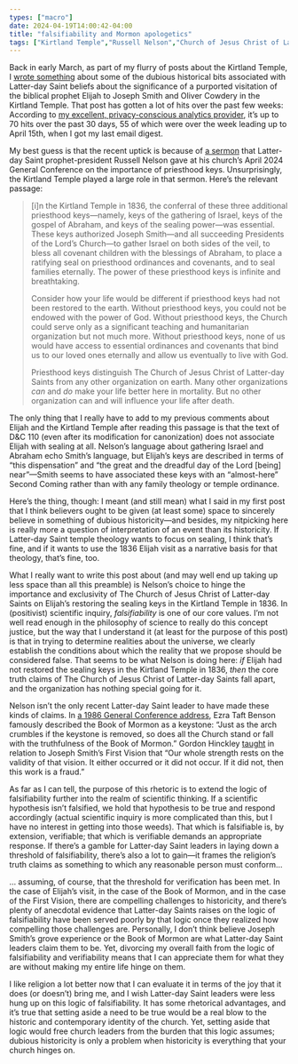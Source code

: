 ```yaml
---
types: ["macro"]
date: 2024-04-19T14:00:42-04:00
title: "falsifiability and Mormon apologetics"
tags: ["Kirtland Temple","Russell Nelson","Church of Jesus Christ of Latter-day Saints","exclusivity","falsifiability","Salt Lake Tribune","Bloggernacle","Ezra Taft Benson","Gordon Hinckley"]
---
```


Back in early March, as part of my flurry of posts about the Kirtland Temple, I [wrote something](https://spencergreenhalgh.com/communities/elijah-and-the-kirtland-temple/) about some of the dubious historical bits associated with Latter-day Saint beliefs about the significance of a purported visitation of the biblical prophet Elijah to Joseph Smith and Oliver Cowdery in the Kirtland Temple. That post has gotten a lot of hits over the past few weeks: According to [my excellent, privacy-conscious analytics provider](https://tinylytics.app), it’s up to 70 hits over the past 30 days, 55 of which were over the week leading up to April 15th, when I got my last email digest. 

My best guess is that the recent uptick is because of [a sermon](https://www.churchofjesuschrist.org/study/general-conference/2024/04/57nelson?lang=eng) that Latter-day Saint prophet-president Russell Nelson gave at his church’s April 2024 General Conference on the importance of priesthood keys. Unsurprisingly, the Kirtland Temple played a large role in that sermon. Here’s the relevant passage: 

> [i]n the Kirtland Temple in 1836, the conferral of these three additional priesthood keys—namely, keys of the gathering of Israel, keys of the gospel of Abraham, and keys of the sealing power—was essential. These keys authorized Joseph Smith—and all succeeding Presidents of the Lord’s Church—to gather Israel on both sides of the veil, to bless all covenant children with the blessings of Abraham, to place a ratifying seal on priesthood ordinances and covenants, and to seal families eternally. The power of these priesthood keys is infinite and breathtaking.
>
> Consider how your life would be different if priesthood keys had not been restored to the earth. Without priesthood keys, you could not be endowed with the power of God. Without priesthood keys, the Church could serve only as a significant teaching and humanitarian organization but not much more. Without priesthood keys, none of us would have access to essential ordinances and covenants that bind us to our loved ones eternally and allow us eventually to live with God.
>
> Priesthood keys distinguish The Church of Jesus Christ of Latter-day Saints from any other organization on earth. Many other organizations *can* and *do* make your life better here in mortality. But no other organization can and will influence your life after death.

The only thing that I really have to add to my previous comments about Elijah and the Kirtland Temple after reading this passage is that the text of D&C 110 (even after its modification for canonization) does not associate Elijah with sealing at all. Nelson’s language about gathering Israel and Abraham echo Smith’s language, but Elijah’s keys are described in terms of “this dispensation” and “the great and the dreadful day of the Lord [being] near”—Smith seems to have associated these keys with an “almost-here” Second Coming rather than with any family theology or temple ordinance.

Here’s the thing, though: I meant (and still mean) what I said in my first post that I think believers ought to be given (at least some) space to sincerely believe in something of dubious historicity—and besides, my nitpicking here is really more a question of interpretation of an event than its historicity. If Latter-day Saint temple theology wants to focus on sealing, I think that’s fine, and if it wants to use the 1836 Elijah visit as a narrative basis for that theology, that’s fine, too.

What I really want to write this post about (and may well end up taking up less space than all this preamble) is Nelson’s choice to hinge the importance and exclusivity of The Church of Jesus Christ of Latter-day Saints on Elijah’s restoring the sealing keys in the Kirtland Temple in 1836. In (positivist) scientific inquiry, *falsifiability* is one of our core values. I’m not well read enough in the philosophy of science to really do this concept justice, but the way that I understand it (at least for the purpose of this post) is that in trying to determine realities about the universe, we clearly establish the conditions about which the reality that we propose should be considered false. That seems to be what Nelson is doing here: *if* Elijah had not restored the sealing keys in the Kirtland Temple in 1836, *then* the core truth claims of The Church of Jesus Christ of Latter-day Saints fall apart, and the organization has nothing special going for it.

Nelson isn’t the only recent Latter-day Saint leader to have made these kinds of claims. In [a 1986 General Conference address](https://www.churchofjesuschrist.org/study/general-conference/1986/10/the-book-of-mormon-keystone-of-our-religion?lang=eng), Ezra Taft Benson famously described the Book of Mormon as a keystone: “Just as the arch crumbles if the keystone is removed, so does all the Church stand or fall with the truthfulness of the Book of Mormon.” Gordon Hinckley [taught](https://www.churchofjesuschrist.org/study/general-conference/2002/10/the-marvelous-foundation-of-our-faith?lang=eng) in relation to Joseph Smith’s First Vision that “Our whole strength rests on the validity of that vision. It either occurred or it did not occur. If it did not, then this work is a fraud.”

As far as I can tell, the purpose of this rhetoric is to extend the logic of falsifiability further into the realm of scientific thinking. If a scientific hypothesis isn’t falsified, we hold that hypothesis to be true and respond accordingly (actual scientific inquiry is more complicated than this, but I have no interest in getting into those weeds). That which is falsifiable is, by extension, verifiable; that which is verifiable demands an appropriate response. If there’s a gamble for Latter-day Saint leaders in laying down a threshold of falsifiability, there’s also a lot to gain—it frames the religion’s truth claims as something to which any reasonable person must conform…

… assuming, of course, that the threshold for verification has been met. In the case of Elijah’s visit, in the case of the Book of Mormon, and in the case of the First Vision, there are compelling challenges to historicity, and there’s plenty of anecdotal evidence that Latter-day Saints raises on the logic of falsifiability have been served poorly by that logic once they realized how compelling those challenges are. Personally, I don’t think believe Joseph Smith’s grove experience or the Book of Mormon are what Latter-day Saint leaders claim them to be. Yet, divorcing my overall faith from the logic of falsifiability and verifiability means that I can appreciate them for what they are without making my entire life hinge on them.

I like religion a lot better now that I can evaluate it in terms of the joy that it does (or doesn’t) bring me, and I wish Latter-day Saint leaders were less hung up on this logic of falsifiability. It has some rhetorical advantages, and it’s true that setting aside a need to be true would be a real blow to the historic and contemporary identity of the church. Yet, setting aside that logic would free church leaders from the burden that this logic assumes; dubious historicity is only a problem when historicity is everything that your church hinges on.
